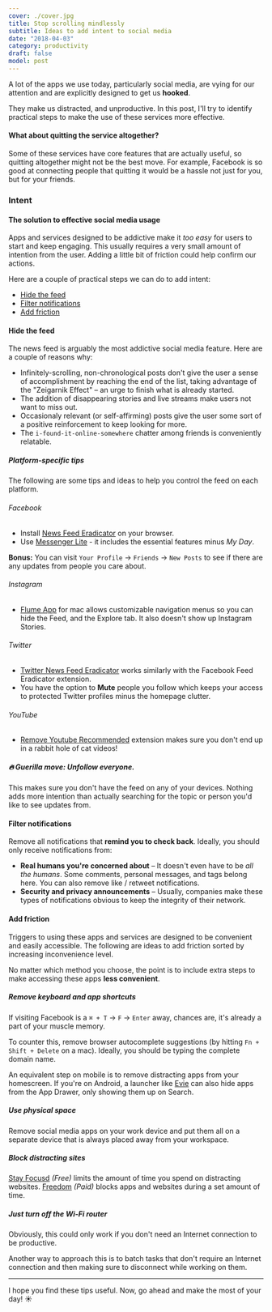 ```yaml
---
cover: ./cover.jpg
title: Stop scrolling mindlessly
subtitle: Ideas to add intent to social media
date: "2018-04-03"
category: productivity
draft: false
model: post
---
```


A lot of the apps we use today, particularly social media, are vying for our attention and are explicitly designed to get us **hooked**.

They make us distracted, and unproductive. In this post, I'll try to identify practical steps to make the use of these services more effective.

#### What about quitting the service altogether?

Some of these services have core features that are actually useful, so quitting altogether might not be the best move. For example, Facebook is so good at connecting people that quitting it would be a hassle not just for you, but for your friends.

### Intent

#### The solution to effective social media usage

Apps and services designed to be addictive make it _too easy_ for users to start and keep engaging. This usually requires a very small amount of intention from the user. Adding a little bit of friction could help confirm our actions.

Here are a couple of practical steps we can do to add intent:

* [Hide the feed](#hide-the-feed)
* [Filter notifications](#filter-notifications)
* [Add friction](#add-friction)

#### Hide the feed

The news feed is arguably the most addictive social media feature. Here are a couple of reasons why:

* Infinitely-scrolling, non-chronological posts don't give the user a sense of accomplishment by reaching the end of the list, taking advantage of the "Zeigarnik Effect" – an urge to finish what is already started.
* The addition of disappearing stories and live streams make users not want to miss out.
* Occasionaly relevant (or self-affirming) posts give the user some sort of a positive reinforcement to keep looking for more.
* The `i-found-it-online-somewhere` chatter among friends is conveniently relatable.

##### Platform-specific tips

The following are some tips and ideas to help you control the feed on each platform.

###### Facebook

* Install [News Feed Eradicator](https://chrome.google.com/webstore/detail/news-feed-eradicator-for/fjcldmjmjhkklehbacihaiopjklihlgg) on your browser.
* Use [Messenger Lite](https://play.google.com/store/apps/details?id=com.facebook.mlite&hl=en) - it includes the essential features minus _My Day_.

**Bonus:** You can visit `Your Profile` → `Friends` → `New Posts` to see if there are any updates from people you care about.

###### Instagram

* [Flume App](https://flumeapp.com/) for mac allows customizable navigation menus so you can hide the Feed, and the Explore tab. It also doesn't show up Instagram Stories.

###### Twitter

* [Twitter News Feed Eradicator](https://chrome.google.com/webstore/detail/twitter-newsfeed-eradicat/olmgbkhifmcfpaagiaakihcgobdkmchl) works similarly with the Facebook Feed Eradicator extension.
* You have the option to **Mute** people you follow which keeps your access to protected Twitter profiles minus the homepage clutter.

###### YouTube

* [Remove Youtube Recommended](https://chrome.google.com/webstore/detail/remove-youtube-recommende/hfnghnjkcpgagjbiheidccjnneoipbmb) extension makes sure you don't end up in a rabbit hole of cat videos!

##### 🔥 Guerilla move: Unfollow everyone.

This makes sure you don't have the feed on any of your devices. Nothing adds more intention than actually searching for the topic or person you'd like to see updates from.

#### Filter notifications

Remove all notifications that **remind you to check back**. Ideally, you should only receive notifications from:

* **Real humans you're concerned about** – It doesn't even have to be _all the humans_. Some comments, personal messages, and tags belong here. You can also remove like / retweet notifications.
* **Security and privacy announcements** – Usually, companies make these types of notifications obvious to keep the integrity of their network.

#### Add friction

Triggers to using these apps and services are designed to be convenient and easily accessible. The following are ideas to add friction sorted by increasing inconvenience level.

No matter which method you choose, the point is to include extra steps to make accessing these apps **less convenient**.

##### Remove keyboard and app shortcuts

If visiting Facebook is a `⌘ + T` → `F` → `Enter` away, chances are, it's already a part of your muscle memory.

To counter this, remove browser autocomplete suggestions (by hitting `Fn + Shift + Delete` on a mac). Ideally, you should be typing the complete domain name.

An equivalent step on mobile is to remove distracting apps from your homescreen. If you're on Android, a launcher like [Evie](https://play.google.com/store/apps/details?id=is.shortcut&hl=en) can also hide apps from the App Drawer, only showing them up on Search.

##### Use physical space

Remove social media apps on your work device and put them all on a separate device that is always placed away from your workspace.

##### Block distracting sites

[Stay Focusd](https://chrome.google.com/webstore/detail/stayfocusd/laankejkbhbdhmipfmgcngdelahlfoji?hl=en) _(Free)_ limits the amount of time you spend on distracting websites. [Freedom](https://freedom.to/) _(Paid)_ blocks apps and websites during a set amount of time.

##### Just turn off the Wi-Fi router

Obviously, this could only work if you don't need an Internet connection to be productive.

Another way to approach this is to batch tasks that don't require an Internet connection and then making sure to disconnect while working on them.

---

I hope you find these tips useful. Now, go ahead and make the most of your day! ☀️
